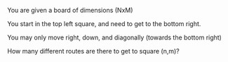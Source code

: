You are given a board of dimensions (NxM)

You start in the top left square, and need to get to the bottom right.

You may only move right, down, and diagonally (towards the bottom right)

How many different routes are there to get to square (n,m)?